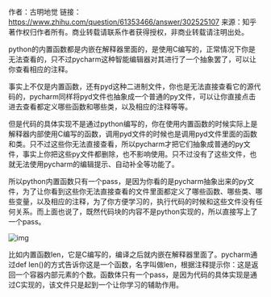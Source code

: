 作者：古明地觉
链接：https://www.zhihu.com/question/61353466/answer/302525107
来源：知乎
著作权归作者所有。商业转载请联系作者获得授权，非商业转载请注明出处。



python的内置函数都是内嵌在解释器里面的，是使用C编写的，正常情况下你是无法查看的，只不过pycharm这种智能编辑器对其进行了一个抽象罢了，可以让你查看相应的注释。

事实上不仅是内置函数，还有pyd这种二进制文件，你也是无法直接查看它的源代码的，pycharm同样将pyd文件也抽象成一个普通的py文件，可以让你直接点击进去查看都定义哪些函数和哪些类，以及相应的注释等等。

但是代码的具体实现不是通过python编写的，你在使用内置函数的时候实际上是解释器内部使用C编写的函数，调用pyd文件的时候也是调用pyd文件里面的函数和类。只不过这些你无法直接查看，所以pycharm才把它们抽象成普通的py文件，事实上你把这些py文件都删除，也不影响使用。只不过没有了这些文件，也就无法使用pycharm的编辑提示、自动补全等功能了。

所以python内置函数只有一个pass，是因为你看的是pycharm抽象出来的py文件，为了让你看到这些你无法直接查看的文件里面都定义了哪些函数、哪些类、哪些变量，以及相应的注释，为了你方便学习的，执行代码的时候和这些文件没有任何关系。而上面也说了，既然代码块的内容不是python实现的，所以直接写上了一个pass。

![img](../images/v2-6c8e410a043b32d69a62d806cc5e0bae_1440w.webp)

比如内置函数len，它是C编写的，编译之后就内嵌在解释器里面了。pycharm通过def len()的方式告诉你这是一个函数，名字叫做len，根据注释提示你：这是返回一个容器内部元素的个数。函数体只有一个pass，是因为代码的具体实现是通过C实现的，该文件只是起到一个让你学习的辅助作用。